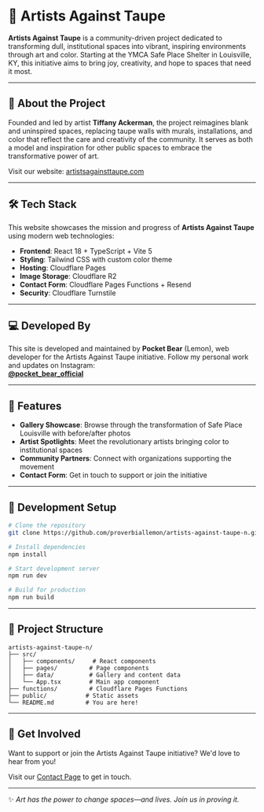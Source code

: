 # 🎨 Artists Against Taupe

**Artists Against Taupe** is a community-driven project dedicated to transforming dull, institutional spaces into vibrant, inspiring environments through art and color. Starting at the YMCA Safe Place Shelter in Louisville, KY, this initiative aims to bring joy, creativity, and hope to spaces that need it most.

---

## 🌟 About the Project  

Founded and led by artist **Tiffany Ackerman**, the project reimagines blank and uninspired spaces, replacing taupe walls with murals, installations, and color that reflect the care and creativity of the community. It serves as both a model and inspiration for other public spaces to embrace the transformative power of art.

Visit our website: [artistsagainsttaupe.com](https://artistsagainsttaupe.com)

---

## 🛠️ Tech Stack  

This website showcases the mission and progress of **Artists Against Taupe** using modern web technologies:

- **Frontend**: React 18 + TypeScript + Vite 5
- **Styling**: Tailwind CSS with custom color theme
- **Hosting**: Cloudflare Pages
- **Image Storage**: Cloudflare R2
- **Contact Form**: Cloudflare Pages Functions + Resend
- **Security**: Cloudflare Turnstile

---

## 💻 Developed By  

This site is developed and maintained by **Pocket Bear** (Lemon), web developer for the Artists Against Taupe initiative. Follow my personal work and updates on Instagram:  
[**@pocket_bear_official**](https://www.instagram.com/pocket_bear_official/)

---

## 🎯 Features  

- **Gallery Showcase**: Browse through the transformation of Safe Place Louisville with before/after photos
- **Artist Spotlights**: Meet the revolutionary artists bringing color to institutional spaces  
- **Community Partners**: Connect with organizations supporting the movement
- **Contact Form**: Get in touch to support or join the initiative

---

## 🚀 Development Setup

```bash
# Clone the repository
git clone https://github.com/proverbiallemon/artists-against-taupe-n.git

# Install dependencies
npm install

# Start development server
npm run dev

# Build for production
npm run build
```

---

## 📁 Project Structure

```
artists-against-taupe-n/
├── src/
│   ├── components/     # React components
│   ├── pages/         # Page components
│   ├── data/          # Gallery and content data
│   └── App.tsx        # Main app component
├── functions/         # Cloudflare Pages Functions
├── public/           # Static assets
└── README.md         # You are here!
```

---

## 🤝 Get Involved

Want to support or join the Artists Against Taupe initiative? We'd love to hear from you!

Visit our [Contact Page](https://artistsagainsttaupe.com/contact) to get in touch.

---

✨ *Art has the power to change spaces—and lives. Join us in proving it.*  